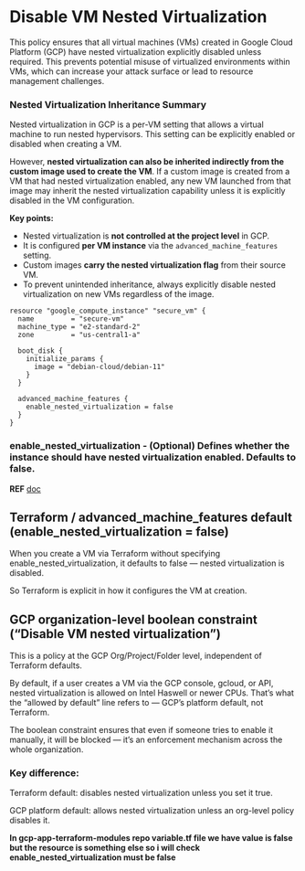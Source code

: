 # Disable VM Nested Virtualization

This policy ensures that all virtual machines (VMs) created in Google Cloud Platform (GCP) have nested virtualization explicitly disabled unless required. This prevents potential misuse of virtualized environments within VMs, which can increase your attack surface or lead to resource management challenges.

### Nested Virtualization Inheritance Summary

Nested virtualization in GCP is a per-VM setting that allows a virtual machine to run nested hypervisors. This setting can be explicitly enabled or disabled when creating a VM.

However, **nested virtualization can also be inherited indirectly from the custom image used to create the VM**. If a custom image is created from a VM that had nested virtualization enabled, any new VM launched from that image may inherit the nested virtualization capability unless it is explicitly disabled in the VM configuration.

**Key points:**

* Nested virtualization is **not controlled at the project level** in GCP.
* It is configured **per VM instance** via the `advanced_machine_features` setting.
* Custom images **carry the nested virtualization flag** from their source VM.
* To prevent unintended inheritance, always explicitly disable nested virtualization on new VMs regardless of the image.

```hcl
resource "google_compute_instance" "secure_vm" {
  name         = "secure-vm"
  machine_type = "e2-standard-2"
  zone         = "us-central1-a"

  boot_disk {
    initialize_params {
      image = "debian-cloud/debian-11"
    }
  }

  advanced_machine_features {
    enable_nested_virtualization = false
  }
}
```
### enable_nested_virtualization - (Optional) Defines whether the instance should have nested virtualization enabled. Defaults to false.
**REF** [doc](https://registry.terraform.io/providers/hashicorp/google/latest/docs/resources/compute_instance#enable_nested_virtualization-1)

## Terraform / advanced_machine_features default (enable_nested_virtualization = false)

When you create a VM via Terraform without specifying enable_nested_virtualization, it defaults to false — nested virtualization is disabled.

So Terraform is explicit in how it configures the VM at creation.

## GCP organization-level boolean constraint (“Disable VM nested virtualization”)

This is a policy at the GCP Org/Project/Folder level, independent of Terraform defaults.

By default, if a user creates a VM via the GCP console, gcloud, or API, nested virtualization is allowed on Intel Haswell or newer CPUs. That’s what the “allowed by default” line refers to — GCP’s platform default, not Terraform.

The boolean constraint ensures that even if someone tries to enable it manually, it will be blocked — it’s an enforcement mechanism across the whole organization.

### Key difference:

Terraform default: disables nested virtualization unless you set it true.

GCP platform default: allows nested virtualization unless an org-level policy disables it.

**In gcp-app-terraform-modules repo variable.tf file we have value is false but the resource is something else so i will check enable_nested_virtualization must be false**
